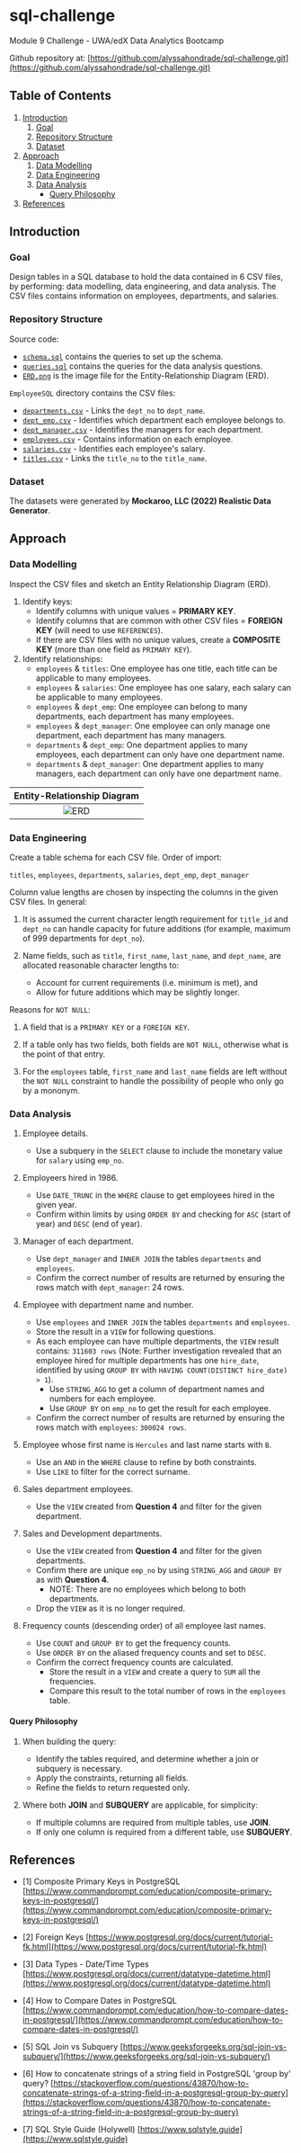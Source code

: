 # sql-challenge
Module 9 Challenge - UWA/edX Data Analytics Bootcamp

Github repository at: [https://github.com/alyssahondrade/sql-challenge.git](https://github.com/alyssahondrade/sql-challenge.git)

## Table of Contents
1. [Introduction](https://github.com/alyssahondrade/sql-challenge/tree/main#introduction)
    1. [Goal](https://github.com/alyssahondrade/sql-challenge/tree/main#goal)
    2. [Repository Structure](https://github.com/alyssahondrade/sql-challenge/tree/main#repository-structure)
    3. [Dataset](https://github.com/alyssahondrade/sql-challenge/tree/main#dataset)
2. [Approach](https://github.com/alyssahondrade/sql-challenge/tree/main#approach)
    1. [Data Modelling](https://github.com/alyssahondrade/sql-challenge/tree/main#data-modelling)
    2. [Data Engineering](https://github.com/alyssahondrade/sql-challenge/tree/main#data-engineering)
    3. [Data Analysis](https://github.com/alyssahondrade/sql-challenge/tree/main#data-analysis)
        - [Query Philosophy](https://github.com/alyssahondrade/sql-challenge/tree/main#query-philosophy)
3. [References](https://github.com/alyssahondrade/sql-challenge/tree/main#references)

## Introduction
### Goal
Design tables in a SQL database to hold the data contained in 6 CSV files, by performing: data modelling, data engineering, and data analysis. The CSV files contains information on employees, departments, and salaries.

### Repository Structure
Source code:
- [`schema.sql`](https://github.com/alyssahondrade/sql-challenge/blob/main/schema.sql) contains the queries to set up the schema.
- [`queries.sql`](https://github.com/alyssahondrade/sql-challenge/blob/main/queries.sql) contains the queries for the data analysis questions.
- [`ERD.png`](https://github.com/alyssahondrade/sql-challenge/blob/main/ERD.png) is the image file for the Entity-Relationship Diagram (ERD).

`EmployeeSQL` directory contains the CSV files:
- [`departments.csv`](https://github.com/alyssahondrade/sql-challenge/blob/main/EmployeeSQL/departments.csv) - Links the `dept_no` to `dept_name`.
- [`dept_emp.csv`](https://github.com/alyssahondrade/sql-challenge/blob/main/EmployeeSQL/dept_emp.csv) - Identifies which department each employee belongs to.
- [`dept_manager.csv`](https://github.com/alyssahondrade/sql-challenge/blob/main/EmployeeSQL/dept_manager.csv) - Identifies the managers for each department.
- [`employees.csv`](https://github.com/alyssahondrade/sql-challenge/blob/main/EmployeeSQL/employees.csv) - Contains information on each employee.
- [`salaries.csv`](https://github.com/alyssahondrade/sql-challenge/blob/main/EmployeeSQL/salaries.csv) - Identifies each employee's salary.
- [`titles.csv`](https://github.com/alyssahondrade/sql-challenge/blob/main/EmployeeSQL/titles.csv) - Links the `title_no` to the `title_name`.

### Dataset
The datasets were generated by **Mockaroo, LLC (2022) Realistic Data Generator**.

## Approach
### Data Modelling
Inspect the CSV files and sketch an Entity Relationship Diagram (ERD).
1. Identify keys:
    - Identify columns with unique values = __PRIMARY KEY__.
    - Identify columns that are common with other CSV files = __FOREIGN KEY__ (will need to use `REFERENCES`).
    - If there are CSV files with no unique values, create a __COMPOSITE KEY__ (more than one field as `PRIMARY KEY`).
2. Identify relationships:
    - `employees` & `titles`: One employee has one title, each title can be applicable to many employees.
    - `employees` & `salaries`: One employee has one salary, each salary can be applicable to many employees.
    - `employees` & `dept_emp`: One employee can belong to many departments, each department has many employees.
    - `employees` & `dept_manager`: One employee can only manage one department, each department has many managers.
    - `departments` & `dept_emp`: One department applies to many employees, each department can only have one department name.
    - `departments` & `dept_manager`: One department applies to many managers, each department can only have one department name.

| Entity-Relationship Diagram |
|:--:|
| ![ERD](https://github.com/alyssahondrade/sql-challenge/blob/main/ERD.png) |


### Data Engineering
Create a table schema for each CSV file. Order of import:

`titles`, `employees`, `departments`, `salaries`, `dept_emp`, `dept_manager`

Column value lengths are chosen by inspecting the columns in the given CSV files. In general:
1. It is assumed the current character length requirement for `title_id` and `dept_no` can handle capacity for future additions (for example, maximum of 999 departments for `dept_no`).

2. Name fields, such as `title`, `first_name`, `last_name`, and `dept_name`, are allocated reasonable character lengths to:
    - Account for current requirements (i.e. minimum is met), and
    - Allow for future additions which may be slightly longer.

Reasons for `NOT NULL`:
1. A field that is a `PRIMARY KEY` or a `FOREIGN KEY`.

2. If a table only has two fields, both fields are `NOT NULL`, otherwise what is the point of that entry.

3. For the `employees` table, `first_name` and `last_name` fields are left without the `NOT NULL` constraint to handle the possibility of people who only go by a mononym.

### Data Analysis
1. Employee details.
    - Use a subquery in the `SELECT` clause to include the monetary value for `salary` using `emp_no`.

2. Employeers hired in 1986.
    - Use `DATE_TRUNC` in the `WHERE` clause to get employees hired in the given year.
    - Confirm within limits by using `ORDER BY` and checking for `ASC` (start of year) and `DESC` (end of year).

3. Manager of each department.
    - Use `dept_manager` and `INNER JOIN` the tables `departments` and `employees`.
    - Confirm the correct number of results are returned by ensuring the rows match with `dept_manager`: 24 rows.

4. Employee with department name and number.
    - Use `employees` and `INNER JOIN` the tables `departments` and `employees`.
    - Store the result in a `VIEW` for following questions.
    - As each employee can have multiple departments, the `VIEW` result contains: `311603 rows` (Note: Further investigation revealed that an employee hired for multiple departments has one `hire_date`, identified by using `GROUP BY` with `HAVING COUNT(DISTINCT hire_date) > 1`).
        - Use `STRING_AGG` to get a column of department names and numbers for each employee.
        - Use `GROUP BY` on `emp_no` to get the result for each employee.
    - Confirm the correct number of results are returned by ensuring the rows match with `employees`: `300024 rows`.

5. Employee whose first name is `Hercules` and last name starts with `B`.
    - Use an `AND` in the `WHERE` clause to refine by both constraints.
    - Use `LIKE` to filter for the correct surname.

6. Sales department employees.
    - Use the `VIEW` created from __Question 4__ and filter for the given department.

7. Sales and Development departments.
    - Use the `VIEW` created from __Question 4__ and filter for the given departments.
    - Confirm there are unique `emp_no` by using `STRING_AGG` and `GROUP BY` as with __Question 4__.
        - NOTE: There are no employees which belong to both departments.
    - Drop the `VIEW` as it is no longer required.

8. Frequency counts (descending order) of all employee last names.
    - Use `COUNT` and `GROUP BY` to get the frequency counts.
    - Use `ORDER BY` on the aliased frequency counts and set to `DESC`.
    - Confirm the correct frequency counts are calculated.
        - Store the result in a `VIEW` and create a query to `SUM` all the frequencies.
        - Compare this result to the total number of rows in the `employees` table.

#### Query Philosophy
1. When building the query:
    - Identify the tables required, and determine whether a join or subquery is necessary.
    - Apply the constraints, returning all fields.
    - Refine the fields to return requested only.

2. Where both __JOIN__ and __SUBQUERY__ are applicable, for simplicity:
    - If multiple columns are required from multiple tables, use __JOIN__.
    - If only one column is required from a different table, use __SUBQUERY__.

## References
- [1] Composite Primary Keys in PostgreSQL [https://www.commandprompt.com/education/composite-primary-keys-in-postgresql/](https://www.commandprompt.com/education/composite-primary-keys-in-postgresql/)

- [2] Foreign Keys [https://www.postgresql.org/docs/current/tutorial-fk.html](https://www.postgresql.org/docs/current/tutorial-fk.html)

- [3] Data Types - Date/Time Types [https://www.postgresql.org/docs/current/datatype-datetime.html](https://www.postgresql.org/docs/current/datatype-datetime.html)

- [4] How to Compare Dates in PostgreSQL [https://www.commandprompt.com/education/how-to-compare-dates-in-postgresql/](https://www.commandprompt.com/education/how-to-compare-dates-in-postgresql/)

- [5] SQL Join vs Subquery [https://www.geeksforgeeks.org/sql-join-vs-subquery/](https://www.geeksforgeeks.org/sql-join-vs-subquery/)

- [6] How to concatenate strings of a string field in PostgreSQL 'group by' query? [https://stackoverflow.com/questions/43870/how-to-concatenate-strings-of-a-string-field-in-a-postgresql-group-by-query](https://stackoverflow.com/questions/43870/how-to-concatenate-strings-of-a-string-field-in-a-postgresql-group-by-query)

- [7] SQL Style Guide (Holywell) [https://www.sqlstyle.guide](https://www.sqlstyle.guide)
